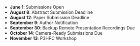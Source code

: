 - **June 1**: Submissions Open
- **August 8**: Abstract Submission Deadline
- **August 12**: Paper Submission Deadline
- **September 9**: Author Notification
- **September 30**: Backup Remote Presentation Recordings Due
- **October 14**: Camera-Ready Submissions Due
- **November 13**: P3HPC Workshop
